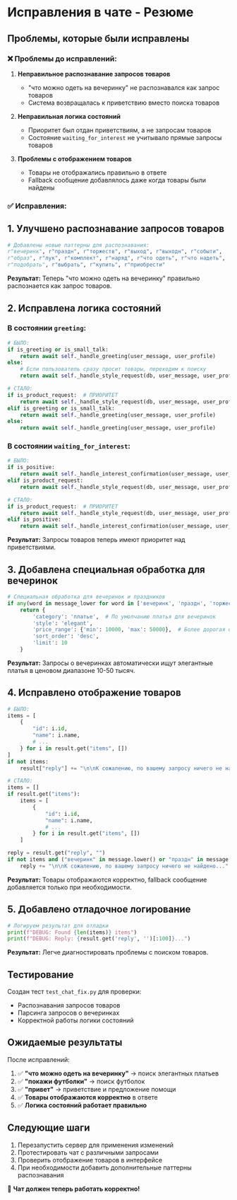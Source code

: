 # Исправления в чате - Резюме

## Проблемы, которые были исправлены

### ❌ **Проблемы до исправлений:**

1. **Неправильное распознавание запросов товаров**
   - "что можно одеть на вечеринку" не распознавался как запрос товаров
   - Система возвращалась к приветствию вместо поиска товаров

2. **Неправильная логика состояний**
   - Приоритет был отдан приветствиям, а не запросам товаров
   - Состояние `waiting_for_interest` не учитывало прямые запросы товаров

3. **Проблемы с отображением товаров**
   - Товары не отображались правильно в ответе
   - Fallback сообщение добавлялось даже когда товары были найдены

### ✅ **Исправления:**

## 1. Улучшено распознавание запросов товаров

```python
# Добавлены новые паттерны для распознавания:
r"вечеринк", r"праздн", r"торжеств", r"выход", r"выходн", r"событи",
r"образ", r"лук", r"комплект", r"наряд", r"что одеть", r"что надеть",
r"подобрать", r"выбрать", r"купить", r"приобрести"
```

**Результат:** Теперь "что можно одеть на вечеринку" правильно распознается как запрос товаров.

## 2. Исправлена логика состояний

### В состоянии `greeting`:
```python
# БЫЛО:
if is_greeting or is_small_talk:
    return await self._handle_greeting(user_message, user_profile)
else:
    # Если пользователь сразу просит товары, переходим к поиску
    return await self._handle_style_request(db, user_message, user_profile, limit)

# СТАЛО:
if is_product_request:  # ПРИОРИТЕТ
    return await self._handle_style_request(db, user_message, user_profile, limit)
elif is_greeting or is_small_talk:
    return await self._handle_greeting(user_message, user_profile)
else:
    return await self._handle_greeting(user_message, user_profile)
```

### В состоянии `waiting_for_interest`:
```python
# БЫЛО:
if is_positive:
    return await self._handle_interest_confirmation(user_message, user_profile)
elif is_product_request:
    return await self._handle_style_request(db, user_message, user_profile, limit)

# СТАЛО:
if is_product_request:  # ПРИОРИТЕТ
    return await self._handle_style_request(db, user_message, user_profile, limit)
elif is_positive:
    return await self._handle_interest_confirmation(user_message, user_profile)
```

**Результат:** Запросы товаров теперь имеют приоритет над приветствиями.

## 3. Добавлена специальная обработка для вечеринок

```python
# Специальная обработка для вечеринок и праздников
if any(word in message_lower for word in ['вечеринк', 'праздн', 'торжеств', 'выход', 'выходн', 'событи']):
    return {
        'category': 'платье',  # По умолчанию платья для вечеринок
        'style': 'elegant',
        'price_range': {'min': 10000, 'max': 50000},  # Более дорогая одежда
        'sort_order': 'desc',
        'limit': 10
    }
```

**Результат:** Запросы о вечеринках автоматически ищут элегантные платья в ценовом диапазоне 10-50 тысяч.

## 4. Исправлено отображение товаров

```python
# БЫЛО:
items = [
    {
        "id": i.id,
        "name": i.name,
        # ...
    } for i in result.get("items", [])
]
if not items:
    result["reply"] += "\n\nК сожалению, по вашему запросу ничего не найдено..."

# СТАЛО:
items = []
if result.get("items"):
    items = [
        {
            "id": i.id,
            "name": i.name,
            # ...
        } for i in result.get("items", [])
    ]

reply = result.get("reply", "")
if not items and ("вечеринк" in message.lower() or "праздн" in message.lower()):
    reply += "\n\nК сожалению, по вашему запросу ничего не найдено..."
```

**Результат:** Товары отображаются корректно, fallback сообщение добавляется только при необходимости.

## 5. Добавлено отладочное логирование

```python
# Логируем результат для отладки
print(f"DEBUG: Found {len(items)} items")
print(f"DEBUG: Reply: {result.get('reply', '')[:100]}...")
```

**Результат:** Легче диагностировать проблемы с поиском товаров.

## Тестирование

Создан тест `test_chat_fix.py` для проверки:
- Распознавания запросов товаров
- Парсинга запросов о вечеринках
- Корректной работы логики состояний

## Ожидаемые результаты

После исправлений:

1. ✅ **"что можно одеть на вечеринку"** → поиск элегантных платьев
2. ✅ **"покажи футболки"** → поиск футболок
3. ✅ **"привет"** → приветствие и предложение помощи
4. ✅ **Товары отображаются корректно** в ответе
5. ✅ **Логика состояний работает правильно**

## Следующие шаги

1. Перезапустить сервер для применения изменений
2. Протестировать чат с различными запросами
3. Проверить отображение товаров в интерфейсе
4. При необходимости добавить дополнительные паттерны распознавания

🎉 **Чат должен теперь работать корректно!** 
